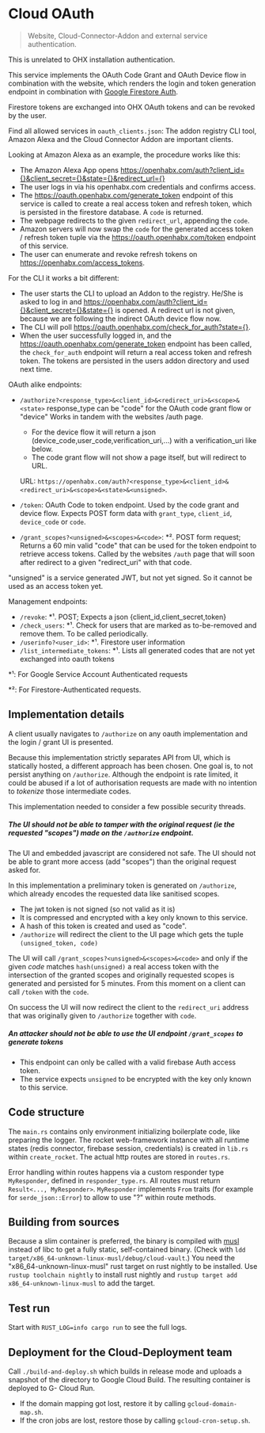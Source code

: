 # Cloud OAuth

> Website, Cloud-Connector-Addon and external service authentication.

This is unrelated to OHX installation authentication.

This service implements the OAuth Code Grant and OAuth Device flow in combination
with the website, which renders the login and token generation endpoint in combination with
[Google Firestore Auth](https://firebase.google.com/docs/auth).

Firestore tokens are exchanged into OHX OAuth tokens and can be revoked by the user.

Find all allowed services in `oauth_clients.json`:
The addon registry CLI tool, Amazon Alexa and the Cloud Connector Addon are important clients.

Looking at Amazon Alexa as an example, the procedure works like this:

* The Amazon Alexa App opens https://openhabx.com/auth?client_id={}&client_secret={}&state={}&redirect_url={}
* The user logs in via his openhabx.com credentials and confirms access.
* The https://oauth.openhabx.com/generate_token endpoint of this service is called to
  create a real access token and refresh token, which is persisted in the firestore database.
  A `code` is returned.
* The webpage redirects to the given `redirect_url`, appending the `code`.
* Amazon servers will now swap the `code` for the generated access token / refresh token tuple
  via the https://oauth.openhabx.com/token endpoint of this service.
* The user can enumerate and revoke refresh tokens on https://openhabx.com/access_tokens.

For the CLI it works a bit different:

* The user starts the CLI to upload an Addon to the registry.
  He/She is asked to log in and https://openhabx.com/auth?client_id={}&client_secret={}&state={} is opened.
  A redirect url is not given, because we are following the indirect OAuth device flow now.
* The CLI will poll https://oauth.openhabx.com/check_for_auth?state={}.
* When the user successfully logged in, and the https://oauth.openhabx.com/generate_token endpoint has been called,
  the `check_for_auth` endpoint will return a real access token and refresh token.
  The tokens are persisted in the users addon directory and used next time.

OAuth alike endpoints:

* `/authorize?<response_type>&<client_id>&<redirect_uri>&<scope>&<state>`
  response_type can be "code" for the OAuth code grant flow or "device"
  Works in tandem with the websites /auth page.
  - For the device flow it will return a json (device_code,user_code,verification_uri,...) with a verification_uri like below.
  - The code grant flow will not show a page itself, but will redirect to URL.
  
  URL: `https://openhabx.com/auth?<response_type>&<client_id>&<redirect_uri>&<scope>&<state>&<unsigned>`.
* `/token`: OAuth Code to token endpoint. Used by the code grant and device flow.
  Expects POST form data with `grant_type`, `client_id`, `device_code` or `code`.
* `/grant_scopes?<unsigned>&<scopes>&<code>`: *². POST form request;
  Returns a 60 min valid "code" that can be used for the token endpoint to retrieve access tokens.
  Called by the websites `/auth` page that will soon after redirect to a given "redirect_uri" with that code.

"unsigned" is a service generated JWT, but not yet signed. So it cannot be used as an access token yet. 

Management endpoints:

* `/revoke`: *¹. POST; Expects a json {client_id,client_secret,token}
* `/check_users`: *¹. Check for users that are marked as to-be-removed and remove them. To be called periodically.
* `/userinfo?<user_id>`: *¹. Firestore user information
* `/list_intermediate_tokens`: *¹. Lists all generated codes that are not yet exchanged into oauth tokens

*¹: For Google Service Account Authenticated requests

*²: For Firestore-Authenticated requests.

## Implementation details

A client usually navigates to `/authorize` on any oauth implementation and the login / grant UI is presented.

Because this implementation strictly separates API from UI, which is statically hosted, a different approach has been chosen.
One goal is, to not persist anything on `/authorize`. Although the endpoint is rate limited, it could be abused if
a lot of authorisation requests are made with no intention to *tokenize* those intermediate codes.
 
This implementation needed to consider a few possible security threads.

##### The UI should not be able to tamper with the original request (ie the requested "scopes") made on the `/authorize` endpoint.

The UI and embedded javascript are considered not safe.
The UI should not be able to grant more access (add "scopes") than the original request asked for.

In this implementation a preliminary token is generated on `/authorize`, which already encodes the requested data like sanitised scopes.

* The jwt token is not signed (so not valid as it is)
* It is compressed and encrypted with a key only known to this service.
* A hash of this token is created and used as "code".
* `/authorize` will redirect the client to the UI page which gets the tuple `(unsigned_token, code)`

The UI will call `/grant_scopes?<unsigned>&<scopes>&<code>` and only if the given *code* matches
`hash(unsigned)` a real access token with the intersection of the granted scopes and originally requested scopes
is generated and persisted for 5 minutes. From this moment on a client can call `/token` with the `code`.
 
On success the UI will now redirect the client to the `redirect_uri` address that was originally given to `/authorize`
together with `code`.

##### An attacker should not be able to use the UI endpoint  `/grant_scopes` to generate tokens

* This endpoint can only be called with a valid firebase Auth access token.
* The service expects `unsigned` to be encrypted with the key only known to this service.

## Code structure

The `main.rs` contains only environment initializing boilerplate code, like preparing the logger.
The rocket web-framework instance with all runtime states (redis connector, firebase session, credentials) is
created in `lib.rs` within `create_rocket`. The actual http routes are stored in `routes.rs`.

Error handling within routes happens via a custom responder type `MyResponder`, defined in `responder_type.rs`.
All routes must return `Result<..., MyResponder>`.
`MyResponder` implements `From` traits (for example for `serde_json::Error`) to allow to use "?" within route methods. 

## Building from sources

Because a slim container is preferred, the binary is compiled with [musl](https://www.musl-libc.org/)
instead of libc to get a fully static, self-contained binary.
(Check with `ldd target/x86_64-unknown-linux-musl/debug/cloud-vault`.)
You need the "x86_64-unknown-linux-musl" rust target on rust nightly to be installed.
Use `rustup toolchain nightly` to install rust nightly and `rustup target add x86_64-unknown-linux-musl` to add the target. 

## Test run

Start with `RUST_LOG=info cargo run` to see the full logs.

## Deployment for the Cloud-Deployment team

Call `./build-and-deploy.sh` which builds in release mode and uploads a snapshot of the directory to Google Cloud Build.
The resulting container is deployed to G- Cloud Run.

* If the domain mapping got lost, restore it by calling `gcloud-domain-map.sh`.
* If the cron jobs are lost, restore those by calling `gcloud-cron-setup.sh`.
